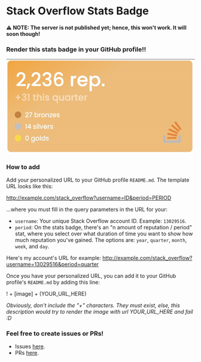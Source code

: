 
# Stack Overflow Stats Badge

**⚠️ NOTE: The server is not published yet; hence, this won't work. It will soon though!**

### Render this stats badge in your GitHub profile!!

<img src="https://github.com/mattrltrent/stackoverflow_badge/blob/main/assets/github/demo_1.JPG?raw=true" style="display: inline"/>

### How to add

Add your personalized URL to your GitHub profile `README.md`. The template URL looks like this:

http://example.com/stack_overflow?username=ID&period=PERIOD

...where you must fill in the query parameters in the URL for your:

- `username`: Your unique Stack Overflow account ID. Example: `13029516`.
- `period`: On the stats badge, there's an "n amount of reputation / period" stat, where you select over what duration of time you want to show how much reputation you've gained. The options are: `year`, `quarter`, `month`, `week`, and `day`.

Here's my account's URL for example:
http://example.com/stack_overflow?username=13029516&period=quarter

Once you have your personalized URL, you can add it to your GitHub profile's `README.md` by adding this line:

! + [image] + (YOUR_URL_HERE)

*Obviously, don't include the "+" characters. They must exist, else, this description would try to render the image with url YOUR_URL_HERE and fail :D*

### Feel free to create issues or PRs!

-  Issues [here](https://github.com/mattrltrent/stackoverflow_badge/issues).
- PRs [here](https://github.com/mattrltrent/stackoverflow_badge/pulls).

